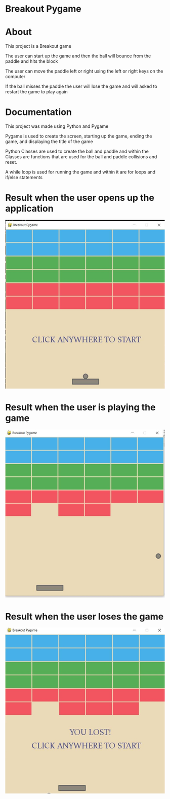 # Breakout Pygame

# About

This project is a Breakout game 

The user can start up the game and then the ball will bounce from the paddle and hits the block
                      
The user can move the paddle left or right using the left or right keys on the computer
                        
If the ball misses the paddle the user will lose the game and will asked to restart the game to play again
                    
# Documentation 

This project was made using Python and Pygame

Pygame is used to create the screen, starting up the game, ending the game, and displaying the title of the game

Python Classes are used to create the ball and paddle and within the Classes are functions that are used for the ball and paddle collisions and reset.

A while loop is used for running the game and within it are for loops and if/else statements 

# Result when the user opens up the application
![](images/breakoutPygameThumbnail.jpg)
# Result when the user is playing the game
![](images/playingBreakout.jpg)
# Result when the user loses the game
![](images/loseBreakout.jpg)                       

